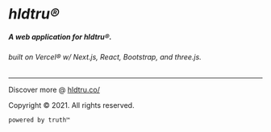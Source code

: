 
# *hldtru®*
##### A web application for hldtru®. 
###### built on *Vercel®*   w/ *Next.js, React, Bootstrap, and three.js.*
<hr>


Discover more @ [hldtru.co/](https://hldtru.co)

Copyright © 2021. All rights reserved.

`powered by truth™`



